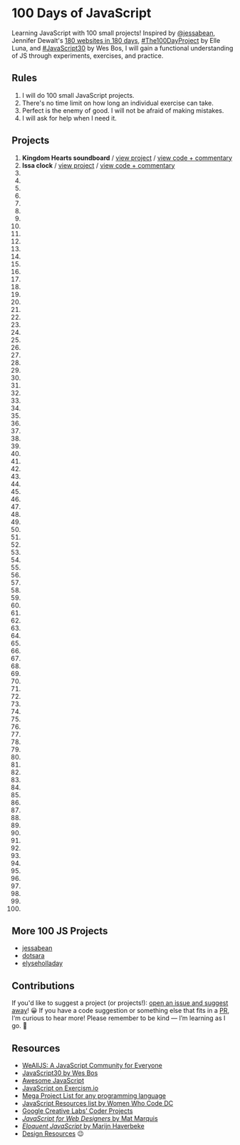 # 100 Days of JavaScript
Learning JavaScript with 100 small projects! Inspired by [@jessabean](https://github.com/jessabean/100-javascript-projects), Jennifer Dewalt's [180 websites in 180 days](http://jenniferdewalt.com/index.html), [#The100DayProject](https://the100dayproject.org/) by Elle Luna, and [#JavaScript30](https://javascript30.com/) by Wes Bos, I will gain a functional understanding of JS through experiments, exercises, and practice.

## Rules
1. I will do 100 small JavaScript projects.
2. There's no time limit on how long an individual exercise can take.
3. Perfect is the enemy of good. I will not be afraid of making mistakes.
4. I will ask for help when I need it.

## Projects
001. **Kingdom Hearts soundboard** / [view project](https://skullface.github.io/kingdom-hearts-soundboard/) / [view code + commentary](https://github.com/skullface/kingdom-hearts-soundboard/)
002. **Issa clock** / [view project](https://skullface.github.io/issa-clock/) / [view code + commentary](https://github.com/skullface/issa-clock/)
003.
004.
005.
006.
007.
008.
009.
010.
011.
012.
013.
014.
015.
016.
017.
018.
019.
020.
021.
022.
023.
024.
025.
026.
027.
028.
029.
030.
031.
032.
033.
034.
035.
036.
037.
038.
039.
040.
041.
042.
043.
044.
045.
046.
047.
048.
049.
050.
051.
052.
053.
054.
055.
056.
057.
058.
059.
060.
061.
062.
063.
064.
065.
066.
067.
068.
069.
070.
071.
072.
073.
074.
075.
076.
077.
078.
079.
080.
081.
082.
083.
084.
085.
086.
087.
088.
089.
090.
091.
092.
093.
094.
095.
096.
097.
098.
099.
100.

## More 100 JS Projects
- [jessabean](https://github.com/jessabean/100-javascript-projects)
- [dotsara](https://github.com/dotsara/100-projects)
- [elyseholladay](https://github.com/elyseholladay/100-javascript-projects)

## Contributions
If you'd like to suggest a project (or projects!): [open an issue and suggest away](http://github.com/skullfaces/100-javascript-projects/issues)! 😀 If you have a code suggestion or something else that fits in a [PR](http://github.com/skullfaces/100-javascript-projects/pulls), I‘m curious to hear more! Please remember to be kind — I’m learning as I go. 💖

## Resources
- [WeAllJS: A JavaScript Community for Everyone](https://wealljs.org/)
- [JavaScript30 by Wes Bos](https://github.com/wesbos/JavaScript30)
- [Awesome JavaScript](https://github.com/sorrycc/awesome-javascript)
- [JavaScript on Exercism.io](http://exercism.io/languages/javascript/exercises)
- [Mega Project List for any programming language](https://github.com/karan/Projects)
- [JavaScript Resources list by Women Who Code DC](https://github.com/womenwhocodedc/front-end-community/blob/master/study-guides/javascript_study_guide.md#beginner-resources)
- [Google Creative Labs’ Coder Projects](https://googlecreativelab.github.io/coder-projects/)
- [_JavaScript for Web Designers_ by Mat Marquis](https://abookapart.com/products/javascript-for-web-designers)
- [_Eloquent JavaScript_ by Marijn Haverbeke](http://eloquentjavascript.net/)
- [Design Resources](http://github.com/skullface/design-resources) 😉
